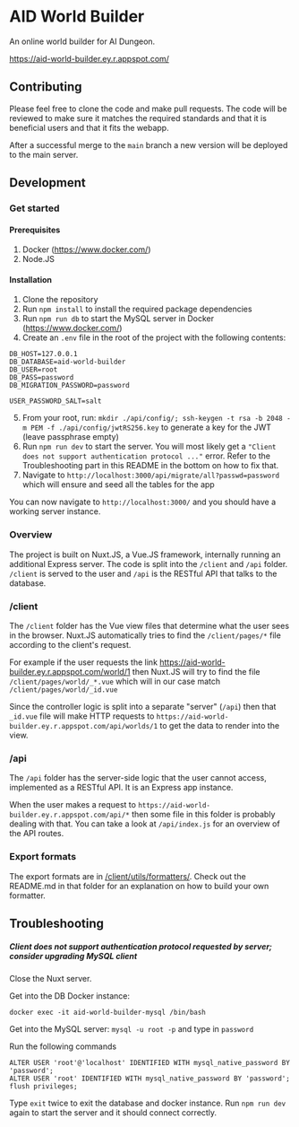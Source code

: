 # AID World Builder
An online world builder for AI Dungeon.

https://aid-world-builder.ey.r.appspot.com/

## Contributing

Please feel free to clone the code and make pull requests. The code will be reviewed to make sure it matches the required standards and that it is beneficial users and that it fits the webapp.

After a successful merge to the `main` branch a new version will be deployed to the main server.
## Development

### Get started

#### Prerequisites

1. Docker (https://www.docker.com/)
2. Node.JS

#### Installation

1. Clone the repository
2. Run `npm install` to install the required package dependencies
3. Run `npm run db` to start the MySQL server in Docker (https://www.docker.com/)
4. Create an `.env` file in the root of the project with the following contents:

```
DB_HOST=127.0.0.1
DB_DATABASE=aid-world-builder
DB_USER=root
DB_PASS=password
DB_MIGRATION_PASSWORD=password

USER_PASSWORD_SALT=salt
```

5. From your root, run: `mkdir ./api/config/; ssh-keygen -t rsa -b 2048 -m PEM -f ./api/config/jwtRS256.key` to generate a key for the JWT (leave passphrase empty)
7. Run `npm run dev` to start the server. You will most likely get a `"Client does not support authentication protocol ..."` error. Refer to the Troubleshooting part in this README in the bottom on how to fix that.
8. Navigate to `http://localhost:3000/api/migrate/all?passwd=password` which will ensure and seed all the tables for the app

You can now navigate to `http://localhost:3000/` and you should have a working server instance.

### Overview

The project is built on Nuxt.JS, a Vue.JS framework, internally running an additional Express server. The code is split into the `/client` and `/api` folder. `/client` is served to the user and `/api` is the RESTful API that talks to the database.

### /client
The `/client` folder has the Vue view files that determine what the user sees in the browser. Nuxt.JS automatically tries to find the `/client/pages/*` file according to the client's request.

For example if the user requests the link https://aid-world-builder.ey.r.appspot.com/world/1 then Nuxt.JS will try to find the file `/client/pages/world/_*.vue` which will in our case match `/client/pages/world/_id.vue`

Since the controller logic is split into a separate "server" (`/api`) then that `_id.vue` file will make HTTP requests to `https://aid-world-builder.ey.r.appspot.com/api/worlds/1` to get the data to render into the view.

### /api
The `/api` folder has the server-side logic that the user cannot access, implemented as a RESTful API. It is an Express app instance.

When the user makes a request to `https://aid-world-builder.ey.r.appspot.com/api/*` then some file in this folder is probably dealing with that. You can take a look at `/api/index.js` for an overview of the API routes.

### Export formats

The export formats are in [/client/utils/formatters/](https://github.com/kvintessents/aid-world-builder/tree/main/client/utils/formatters). Check out the README.md in that folder for an explanation on how to build your own formatter.

## Troubleshooting

##### Client does not support authentication protocol requested by server; consider upgrading MySQL client

Close the Nuxt server.

Get into the DB Docker instance:
```
docker exec -it aid-world-builder-mysql /bin/bash
```

Get into the MySQL server:
`mysql -u root -p` and type in `password`

Run the following commands
```
ALTER USER 'root'@'localhost' IDENTIFIED WITH mysql_native_password BY 'password';
ALTER USER 'root' IDENTIFIED WITH mysql_native_password BY 'password';
flush privileges;
```

Type `exit` twice to exit the database and docker instance. Run `npm run dev` again to start the server and it should connect correctly.